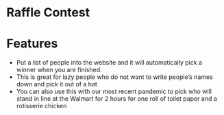# Raffle Contest

# Features

 - Put a list of people into the website and it will automatically pick a winner when you are finished.
  - This is great for lazy people who do not want to write people’s names down and pick it out of a hat
  - You can also use this with our most recent pandemic to pick who will stand in line at the Walmart for 2 hours for one roll of toilet paper and a rotisserie chicken
